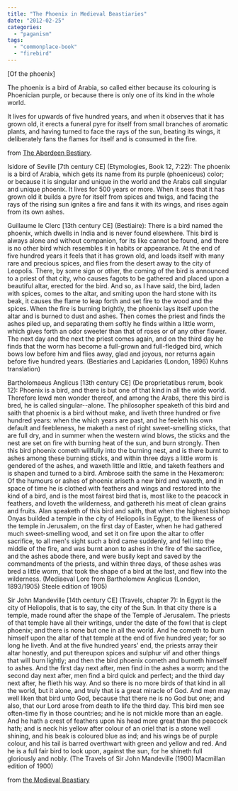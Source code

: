 ```yaml
---
title: "The Phoenix in Medieval Beastiaries"
date: "2012-02-25"
categories: 
  - "paganism"
tags: 
  - "commonplace-book"
  - "firebird"
---
```


\[Of the phoenix\]

The phoenix is a bird of Arabia, so called either because its colouring is Phoenician purple, or because there is only one of its kind in the whole world.

It lives for upwards of five hundred years, and when it observes that it has grown old, it erects a funeral pyre for itself from small branches of aromatic plants, and having turned to face the rays of the sun, beating its wings, it deliberately fans the flames for itself and is consumed in the fire.

from [The Aberdeen Bestiary](http://www.abdn.ac.uk/bestiary/translat/55r.hti).

Isidore of Seville \[7th century CE\] (Etymologies, Book 12, 7:22): The phoenix is a bird of Arabia, which gets its name from its purple (phoeniceus) color; or because it is singular and unique in the world and the Arabs call singular and unique phoenix. It lives for 500 years or more. When it sees that it has grown old it builds a pyre for itself from spices and twigs, and facing the rays of the rising sun ignites a fire and fans it with its wings, and rises again from its own ashes.

Guillaume le Clerc \[13th century CE\] (Bestiaire): There is a bird named the phoenix, which dwells in India and is never found elsewhere. This bird is always alone and without companion, for its like cannot be found, and there is no other bird which resembles it in habits or appearance. At the end of five hundred years it feels that it has grown old, and loads itself with many rare and precious spices, and flies from the desert away to the city of Leopolis. There, by some sign or other, the coming of the bird is announced to a priest of that city, who causes fagots to be gathered and placed upon a beautiful altar, erected for the bird. And so, as I have said, the bird, laden with spices, comes to the altar, and smiting upon the hard stone with its beak, it causes the flame to leap forth and set fire to the wood and the spices. When the fire is burning brightly, the phoenix lays itself upon the altar and is burned to dust and ashes. Then comes the priest and finds the ashes piled up, and separating them softly he finds within a little worm, which gives forth an odor sweeter than that of roses or of any other flower. The next day and the next the priest comes again, and on the third day he finds that the worm has become a full-grown and full-fledged bird, which bows low before him and flies away, glad and joyous, nor returns again before five hundred years. (Bestiaries and Lapidaries (London, 1896) Kuhns translation)

Bartholomaeus Anglicus \[13th century CE\] (De proprietatibus rerum, book 12): Phoenix is a bird, and there is but one of that kind in all the wide world. Therefore lewd men wonder thereof, and among the Arabs, there this bird is bred, he is called singular--alone. The philosopher speaketh of this bird and saith that phoenix is a bird without make, and liveth three hundred or five hundred years: when the which years are past, and he feeleth his own default and feebleness, he maketh a nest of right sweet-smelling sticks, that are full dry, and in summer when the western wind blows, the sticks and the nest are set on fire with burning heat of the sun, and burn strongly. Then this bird phoenix cometh willfully into the burning nest, and is there burnt to ashes among these burning sticks, and within three days a little worm is gendered of the ashes, and waxeth little and little, and taketh feathers and is shapen and turned to a bird. Ambrose saith the same in the Hexameron: Of the humours or ashes of phoenix ariseth a new bird and waxeth, and in space of time he is clothed with feathers and wings and restored into the kind of a bird, and is the most fairest bird that is, most like to the peacock in feathers, and loveth the wilderness, and gathereth his meat of clean grains and fruits. Alan speaketh of this bird and saith, that when the highest bishop Onyas builded a temple in the city of Heliopolis in Egypt, to the likeness of the temple in Jerusalem, on the first day of Easter, when he had gathered much sweet-smelling wood, and set it on fire upon the altar to offer sacrifice, to all men's sight such a bird came suddenly, and fell into the middle of the fire, and was burnt anon to ashes in the fire of the sacrifice, and the ashes abode there, and were busily kept and saved by the commandments of the priests, and within three days, of these ashes was bred a little worm, that took the shape of a bird at the last, and flew into the wilderness. (Mediaeval Lore from Bartholomew Anglicus (London, 1893/1905) Steele edition of 1905)

Sir John Mandeville \[14th century CE\] (Travels, chapter 7): In Egypt is the city of Heliopolis, that is to say, the city of the Sun. In that city there is a temple, made round after the shape of the Temple of Jerusalem. The priests of that temple have all their writings, under the date of the fowl that is clept phoenix; and there is none but one in all the world. And he cometh to burn himself upon the altar of that temple at the end of five hundred year; for so long he liveth. And at the five hundred years' end, the priests array their altar honestly, and put thereupon spices and sulphur vif and other things that will burn lightly; and then the bird phoenix cometh and burneth himself to ashes. And the first day next after, men find in the ashes a worm; and the second day next after, men find a bird quick and perfect; and the third day next after, he flieth his way. And so there is no more birds of that kind in all the world, but it alone, and truly that is a great miracle of God. And men may well liken that bird unto God, because that there ne is no God but one; and also, that our Lord arose from death to life the third day. This bird men see often-time fly in those countries; and he is not mickle more than an eagle. And he hath a crest of feathers upon his head more great than the peacock hath; and is neck his yellow after colour of an oriel that is a stone well shining, and his beak is coloured blue as ind; and his wings be of purple colour, and his tail is barred overthwart with green and yellow and red. And he is a full fair bird to look upon, against the sun, for he shineth full gloriously and nobly. (The Travels of Sir John Mandeville (1900) Macmillan edition of 1900)

from [the Medieval Beastiary](http://bestiary.ca/beasts/beast149.htm)
